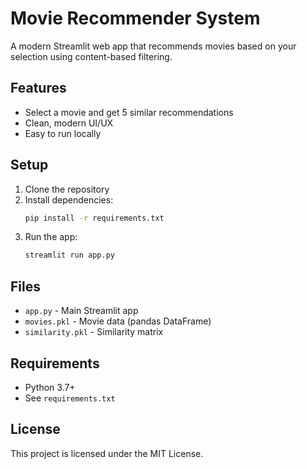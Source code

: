 # Movie Recommender System

A modern Streamlit web app that recommends movies based on your selection using content-based filtering.

## Features
- Select a movie and get 5 similar recommendations
- Clean, modern UI/UX
- Easy to run locally

## Setup
1. Clone the repository
2. Install dependencies:
   ```bash
   pip install -r requirements.txt
   ```
3. Run the app:
   ```bash
   streamlit run app.py
   ```

## Files
- `app.py` - Main Streamlit app
- `movies.pkl` - Movie data (pandas DataFrame)
- `similarity.pkl` - Similarity matrix

## Requirements
- Python 3.7+
- See `requirements.txt`

## License
This project is licensed under the MIT License. 